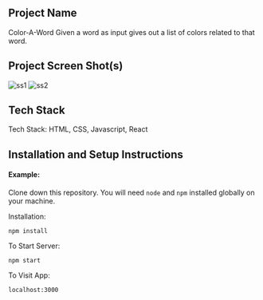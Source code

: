## Project Name 
Color-A-Word 
Given a word as input gives out a list of colors related to that word.

## Project Screen Shot(s)

![ss1](https://user-images.githubusercontent.com/72071559/154809956-5d24a3f3-9c49-4932-af70-2996a1d16bf4.jpg)
![ss2](https://user-images.githubusercontent.com/72071559/154809960-fda4521a-ba77-4ee8-8a97-1631091d6899.jpg)

## Tech Stack
Tech Stack: HTML, CSS, Javascript, React

## Installation and Setup Instructions

#### Example:  

Clone down this repository. You will need `node` and `npm` installed globally on your machine.  

Installation:

`npm install`  

To Start Server:

`npm start`  

To Visit App:

`localhost:3000`  
